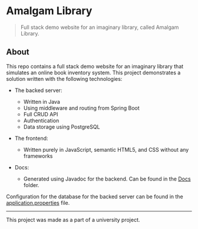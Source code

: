 # Amalgam Library

> Full stack demo website for an imaginary library, called Amalgam Library.

## About

This repo contains a full stack demo website for an imaginary library that simulates an online book inventory system. This project demonstrates a solution written with the following technologies:

- The backed server:
  - Written in Java
  - Using middleware and routing from Spring Boot
  - Full CRUD API
  - Authentication
  - Data storage using PostgreSQL

- The frontend:
  - Written purely in JavaScript, semantic HTML5, and CSS without any frameworks

- Docs:
  - Generated using Javadoc for the backend. Can be found in the [Docs](./Documentation/) folder.


Configuration for the database for the backed server can be found in the [application.properties](./Backend/src/main/resources/application.properties) file.

---

This project was made as a part of a university project.